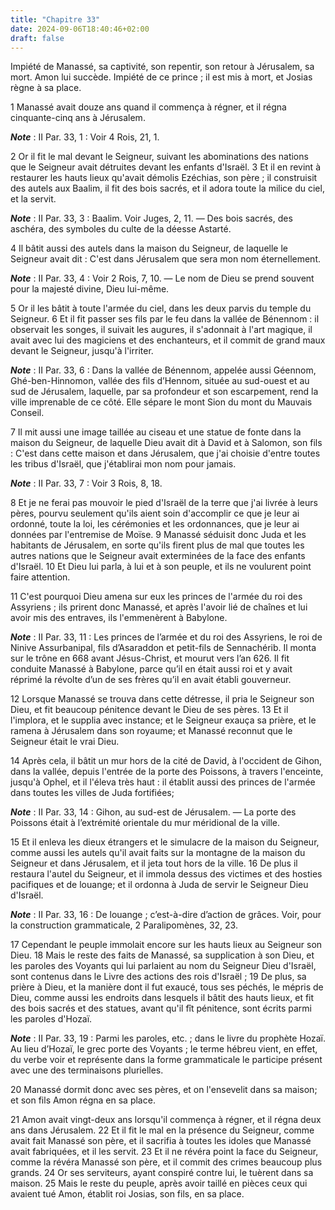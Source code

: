 ```yaml
---
title: "Chapitre 33"
date: 2024-09-06T18:40:46+02:00
draft: false
---
```



Impiété de Manassé, sa captivité, son repentir, son retour à Jérusalem, sa mort.
Amon lui succède.
Impiété de ce prince ; il est mis à mort, et Josias règne à sa place.


1 Manassé avait douze ans quand il commença à régner, et il régna cinquante-cinq ans à Jérusalem.

***Note*** :  II Par. 33, 1 : Voir 4 Rois, 21, 1.

2 Or il fit le mal devant le Seigneur, suivant les abominations des nations que le Seigneur avait détruites devant les enfants d'Israël. 3 Et il en revint à restaurer les hauts lieux qu'avait démolis Ezéchias, son père ; il construisit des autels aux Baalim, il fit des bois sacrés, et il adora toute la milice du ciel, et la servit.

***Note*** :  II Par. 33, 3 : Baalim. Voir Juges, 2, 11. ― Des bois sacrés, des aschéra, des symboles du culte de la déesse Astarté.

4 Il bâtit aussi des autels dans la maison du Seigneur, de laquelle le Seigneur avait dit : C'est dans Jérusalem que sera mon nom éternellement.

***Note*** :  II Par. 33, 4 : Voir 2 Rois, 7, 10. ― Le nom de Dieu se prend souvent pour la majesté divine, Dieu lui-même.

5 Or il les bâtit à toute l'armée du ciel, dans les deux parvis du temple du Seigneur. 6 Et il fit passer ses fils par le feu dans la vallée de Bénennom : il observait les songes, il suivait les augures, il s'adonnait à l'art magique, il avait avec lui des magiciens et des enchanteurs, et il commit de grand maux devant le Seigneur, jusqu'à l'irriter.

***Note*** :  II Par. 33, 6 : Dans la vallée de Bénennom, appelée aussi Géennom, Ghé-ben-Hinnomon, vallée des fils d’Hennom, située au sud-ouest et au sud de Jérusalem, laquelle, par sa profondeur et son escarpement, rend la ville imprenable de ce côté. Elle sépare le mont Sion du mont du Mauvais Conseil.

7 Il mit aussi une image taillée au ciseau et une statue de fonte dans la maison du Seigneur, de laquelle Dieu avait dit à David et à Salomon, son fils : C'est dans cette maison et dans Jérusalem, que j'ai choisie d'entre toutes les tribus d'Israël, que j'établirai mon nom pour jamais.

***Note*** :  II Par. 33, 7 : Voir 3 Rois, 8, 18.

8 Et je ne ferai pas mouvoir le pied d'Israël de la terre que j'ai livrée à leurs pères, pourvu seulement qu'ils aient soin d'accomplir ce que je leur ai ordonné, toute la loi, les cérémonies et les ordonnances, que je leur ai données par l'entremise de Moïse. 9 Manassé séduisit donc Juda et les habitants de Jérusalem, en sorte qu'ils firent plus de mal que toutes les autres nations que le Seigneur avait exterminées de la face des enfants d'Israël. 10 Et Dieu lui parla, à lui et à son peuple, et ils ne voulurent point faire attention.


11 C'est pourquoi Dieu amena sur eux les princes de l'armée du roi des Assyriens ; ils prirent donc Manassé, et après l'avoir lié de chaînes et lui avoir mis des entraves, ils l'emmenèrent à Babylone.

***Note*** :  II Par. 33, 11 : Les princes de l’armée et du roi des Assyriens, le roi de Ninive Assurbanipal, fils d’Asaraddon et petit-fils de Sennachérib. Il monta sur le trône en 668 avant Jésus-Christ, et mourut vers l’an 626. Il fit conduite Manassé à Babylone, parce qu’il en était aussi roi et y avait réprimé la révolte d’un de ses frères qu’il en avait établi gouverneur.

12 Lorsque Manassé se trouva dans cette détresse, il pria le Seigneur son Dieu, et fit beaucoup pénitence devant le Dieu de ses pères. 13 Et il l'implora, et le supplia avec instance; et le Seigneur exauça sa prière, et le ramena à Jérusalem dans son royaume; et Manassé reconnut que le Seigneur était le vrai Dieu.


14 Après cela, il bâtit un mur hors de la cité de David, à l'occident de Gihon, dans la vallée, depuis l'entrée de la porte des Poissons, à travers l'enceinte, jusqu'à Ophel, et il l'éleva très haut : il établit aussi des princes de l'armée dans toutes les villes de Juda fortifiées;

***Note*** :  II Par. 33, 14 : Gihon, au sud-est de Jérusalem. ― La porte des Poissons était à l’extrémité orientale du mur méridional de la ville.

15 Et il enleva les dieux étrangers et le simulacre de la maison du Seigneur, comme aussi les autels qu'il avait faits sur la montagne de la maison du Seigneur et dans Jérusalem, et il jeta tout hors de la ville. 16 De plus il restaura l'autel du Seigneur, et il immola dessus des victimes et des hosties pacifiques et de louange; et il ordonna à Juda de servir le Seigneur Dieu d'Israël.

***Note*** :  II Par. 33, 16 : De louange ; c’est-à-dire d’action de grâces. Voir, pour la construction grammaticale, 2 Paralipomènes, 32, 23.

17 Cependant le peuple immolait encore sur les hauts lieux au Seigneur son Dieu. 18 Mais le reste des faits de Manassé, sa supplication à son Dieu, et les paroles des Voyants qui lui parlaient au nom du Seigneur Dieu d'Israël, sont contenus dans le Livre des actions des rois d'Israël ; 19 De plus, sa prière à Dieu, et la manière dont il fut exaucé, tous ses péchés, le mépris de Dieu, comme aussi les endroits dans lesquels il bâtit des hauts lieux, et fit des bois sacrés et des statues, avant qu'il fît pénitence, sont écrits parmi les paroles d'Hozaï.

***Note*** :  II Par. 33, 19 : Parmi les paroles, etc. ; dans le livre du prophète Hozaï. Au lieu d’Hozaï, le grec porte des Voyants ; le terme hébreu vient, en effet, du verbe voir et représente dans la forme grammaticale le participe présent avec une des terminaisons plurielles.

20 Manassé dormit donc avec ses pères, et on l'ensevelit dans sa maison; et son fils Amon régna en sa place.


21 Amon avait vingt-deux ans lorsqu'il commença à régner, et il régna deux ans dans Jérusalem. 22 Et il fit le mal en la présence du Seigneur, comme avait fait Manassé son père, et il sacrifia à toutes les idoles que Manassé avait fabriquées, et il les servit. 23 Et il ne révéra point la face du Seigneur, comme la révéra Manassé son père, et il commit des crimes beaucoup plus grands. 24 Or ses serviteurs, ayant conspiré contre lui, le tuèrent dans sa maison. 25 Mais le reste du peuple, après avoir taillé en pièces ceux qui avaient tué Amon, établit roi Josias, son fils, en sa place.

